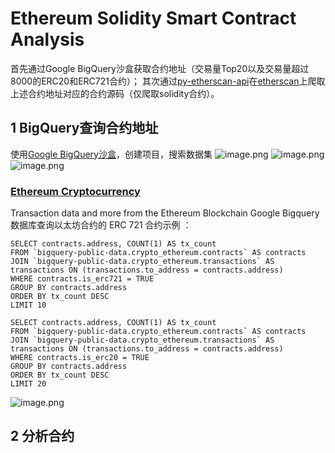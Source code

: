 # Ethereum Solidity Smart Contract Analysis
首先通过Google BigQuery沙盒获取合约地址（交易量Top20以及交易量超过8000的ERC20和ERC721合约）；
其次通过[py-etherscan-api](https://github.com/corpetty/py-etherscan-api)在[etherscan](https://etherscan.io/)上爬取上述合约地址对应的合约源码（仅爬取solidity合约）。
## 1 BigQuery查询合约地址
使用[Google BigQuery沙盒](https://console.cloud.google.com/projectselector2/bigquery?supportedpurview=project)，创建项目，搜索数据集
![image.png](https://intranetproxy.alipay.com/skylark/lark/0/2022/png/65956335/1660791565785-f2e69282-b155-4969-9069-a46bdb94a30f.png#clientId=u211cdba8-7d95-4&crop=0&crop=0&crop=1&crop=1&from=paste&height=542&id=u9bdf638e&margin=%5Bobject%20Object%5D&name=image.png&originHeight=1084&originWidth=2210&originalType=binary&ratio=1&rotation=0&showTitle=false&size=199901&status=done&style=none&taskId=u7fdd2fec-f660-4d10-ab7a-32b847a1d17&title=&width=1105)
![image.png](https://intranetproxy.alipay.com/skylark/lark/0/2022/png/65956335/1660792483307-978c6fe4-3fdb-4376-a702-8161f01073c2.png#clientId=u211cdba8-7d95-4&crop=0&crop=0&crop=1&crop=1&from=paste&height=331&id=ue6d58d9f&margin=%5Bobject%20Object%5D&name=image.png&originHeight=662&originWidth=2194&originalType=binary&ratio=1&rotation=0&showTitle=false&size=151620&status=done&style=none&taskId=ub4e1f0da-572b-41e8-80bc-6d7d2635639&title=&width=1097)
![image.png](https://intranetproxy.alipay.com/skylark/lark/0/2022/png/65956335/1660791843788-79382604-7a95-4f81-8bb7-44b33d5050d9.png#clientId=u211cdba8-7d95-4&crop=0&crop=0&crop=1&crop=1&from=paste&height=427&id=u6b5ed253&margin=%5Bobject%20Object%5D&name=image.png&originHeight=854&originWidth=2220&originalType=binary&ratio=1&rotation=0&showTitle=false&size=256921&status=done&style=none&taskId=uef0ae108-204c-4dc9-a4da-8beed5fd70d&title=&width=1110)

### [Ethereum Cryptocurrency](https://console.cloud.google.com/marketplace/product/ethereum/crypto-ethereum-blockchain?q=search&referrer=search&supportedpurview=project)
Transaction data and more from the Ethereum Blockchain
Google Bigquery 数据库查询以太坊合约的 ERC 721 合约示例 ： 
```plsql
SELECT contracts.address, COUNT(1) AS tx_count
FROM `bigquery-public-data.crypto_ethereum.contracts` AS contracts
JOIN `bigquery-public-data.crypto_ethereum.transactions` AS transactions ON (transactions.to_address = contracts.address)
WHERE contracts.is_erc721 = TRUE
GROUP BY contracts.address
ORDER BY tx_count DESC
LIMIT 10
```
```plsql
SELECT contracts.address, COUNT(1) AS tx_count
FROM `bigquery-public-data.crypto_ethereum.contracts` AS contracts
JOIN `bigquery-public-data.crypto_ethereum.transactions` AS transactions ON (transactions.to_address = contracts.address)
WHERE contracts.is_erc20 = TRUE
GROUP BY contracts.address
ORDER BY tx_count DESC
LIMIT 20
```
![image.png](https://intranetproxy.alipay.com/skylark/lark/0/2022/png/65956335/1660792166889-b341b0c1-0688-4c4c-ab94-7b8dd97bdcd8.png#clientId=u211cdba8-7d95-4&crop=0&crop=0&crop=1&crop=1&from=paste&height=527&id=u6ca49470&margin=%5Bobject%20Object%5D&name=image.png&originHeight=1054&originWidth=2216&originalType=binary&ratio=1&rotation=0&showTitle=false&size=318782&status=done&style=none&taskId=ubeda9fb2-3922-4727-9d1c-207ffe538ba&title=&width=1108)

## 2 分析合约

